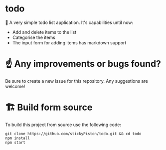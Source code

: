 # todo
📝 A very simple todo list application.
It's capabilities until now:
 - Add and delete items to the list
 - Categorise the items
 - The input form for adding items has markdown support
 
# ☝️ Any improvements or bugs found?
Be sure to create a new issue for this repository. Any suggestions are welcome!

# 🏗️ Build form source
To build this project from source use the following code:
```
git clone https://github.com/stickyPiston/todo.git && cd todo
npm install
npm start
```
